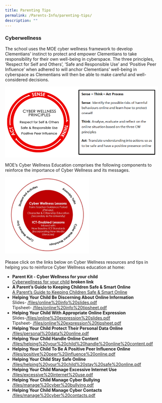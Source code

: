 ```yaml
---
title: Parenting Tips
permalink: /Parents-Info/parenting-tips/
description: ""
---
```

### Cyberwellness

The school uses the MOE cyber wellness framework to develop Clementians’ instinct to protect and empower Clementians to take responsibility for their own well-being in cyberspace. The three principles, ‘Respect for Self and Others’, ‘Safe and Responsible Use’ and ‘Positive Peer Influence’ when adhered to will anchor Clementians’ well-being in cyberspace as Clementians will then be able to make careful and well-considered decisions.

![](/images/moe-cyber-wellness-framework.png)

MOE’s Cyber Wellness Education comprises the following components to reinforce the importance of Cyber Wellness and its messages.

<img src="/images/MOE%20Cyber%20wellness%20Revised%20Framework.jpg" style="width:55%" align=left>
 <br> <br> <br> <br> <br> <br> <br> <br> <br> <br> <br> <br> <br> <br> <Br> <br>
Please click on the links below on Cyber Wellness resources and tips in helping you to reinforce Cyber Wellness education at home:

* **Parent Kit - Cyber Wellness for your child** <br>
[Cyberwellness for your child](https://www.moe.gov.sg/docs/default-source/document/parent-kit-on-home-based-learning/parent-kit---cyber-wellness-for-your-child.pdf) **broken link**
* **A Parent’s Guide to Keeping Children Safe & Smart Online** <br>
[A Parent’s Guide to Keeping Children Safe & Smart Online](/files/Safe%20and%20Smart%20Online%20Parent%20Guide.pdf)
* **Helping Your Child Be Discerning About Online Information**<br>
Slides- [/files/online%20info%20slides.pdf](/files/online%20info%20slides.pdf)<br>
Tipsheet- [/files/online%20info%20tipsheet.pdf](/files/online%20info%20tipsheet.pdf)
* **Helping Your Child With Appropriate Online Expression**<br>
Slides-[/files/online%20expression%20slides.pdf](/files/online%20expression%20slides.pdf)<br>
Tipsheet- [/files/online%20expression%20tipsheet.pdf](/files/online%20expression%20tipsheet.pdf)<br>
* **Helping Your Child Protect Their Personal Data Online**
[/files/personal%20data%20online.pdf](/files/personal%20data%20online.pdf)
* **Helping Your Child Handle Online Content**
[/files/helping%20your%20child%20handle%20online%20content.pdf](/files/helping%20your%20child%20handle%20online%20content.pdf)
* **Helping Your Child To Be A Positive Peer Influence Online**
[/files/positive%20peer%20influence%20online.pdf](/files/positive%20peer%20influence%20online.pdf)
* **Helping Your Child Stay Safe Online**
[/files/helping%20your%20child%20stay%20safe%20online.pdf](/files/helping%20your%20child%20stay%20safe%20online.pdf)
* **Helping Your Child Manage Excessive Internet Use**
[/files/excessive%20internet%20use.pdf](/files/excessive%20internet%20use.pdf)
* **Helping Your Child Manage Cyber Bullying**
[/files/manage%20cyber%20bullying.pdf](/files/manage%20cyber%20bullying.pdf)
* **Helping Your Child Manage Cyber Contacts**
[/files/manage%20cyber%20contacts.pdf](/files/manage%20cyber%20contacts.pdf)